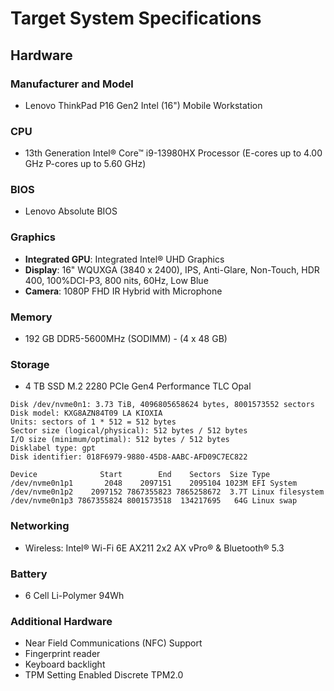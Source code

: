 # Target System Specifications

## Hardware

### Manufacturer and Model

- Lenovo ThinkPad P16 Gen2 Intel (16") Mobile Workstation
  
### CPU

- 13th Generation Intel® Core™ i9-13980HX Processor (E-cores up to 4.00 GHz P-cores up to 5.60 GHz) 

### BIOS

- Lenovo Absolute BIOS

### Graphics

- **Integrated GPU**: Integrated Intel® UHD Graphics
- **Display**: 16" WQUXGA (3840 x 2400), IPS, Anti-Glare, Non-Touch, HDR 400, 100%DCI-P3, 800 nits, 60Hz, Low Blue 
- **Camera**: 1080P FHD IR Hybrid with Microphone

### Memory

- 192 GB DDR5-5600MHz (SODIMM) - (4 x 48 GB)

### Storage

- 4 TB SSD M.2 2280 PCIe Gen4 Performance TLC Opal

```
Disk /dev/nvme0n1: 3.73 TiB, 4096805658624 bytes, 8001573552 sectors
Disk model: KXG8AZN84T09 LA KIOXIA                  
Units: sectors of 1 * 512 = 512 bytes
Sector size (logical/physical): 512 bytes / 512 bytes
I/O size (minimum/optimal): 512 bytes / 512 bytes
Disklabel type: gpt
Disk identifier: 018F6979-9880-45D8-AABC-AFD09C7EC822

Device              Start        End    Sectors  Size Type
/dev/nvme0n1p1       2048    2097151    2095104 1023M EFI System
/dev/nvme0n1p2    2097152 7867355823 7865258672  3.7T Linux filesystem
/dev/nvme0n1p3 7867355824 8001573518  134217695   64G Linux swap
```

### Networking

- Wireless: Intel® Wi-Fi 6E AX211 2x2 AX vPro® & Bluetooth® 5.3

### Battery

- 6 Cell Li-Polymer 94Wh

### Additional Hardware

- Near Field Communications (NFC) Support
- Fingerprint reader
- Keyboard backlight
- TPM Setting Enabled Discrete TPM2.0
